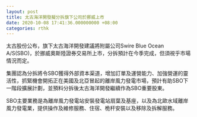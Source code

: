 ```yaml
---
layout: post
title: 太古海洋開發擬分拆旗下公司於挪威上市
date: 2020-10-08 17:41:36.000000000 +08:00
categories: rthk
---
```


太古股份公布，旗下太古海洋開發建議將附屬公司Swire Blue Ocean A/S(SBO)，於挪威奧斯陸證券交易所上市，分拆預計在今季完成，但須視乎市場情況而定。

集團認為分拆將令SBO獲得外部資本渠道，增加訂單及運營能力、加強營運的靈活性，抓緊機會開拓正在美國及北亞冒起的離岸風力發電市場，預計有助SBO下一階段擴展計劃，並預料分拆後太古海洋開發繼續作為SBO重要股東。

SBO主要業務是為離岸風力發電站安裝發電站扇葉及基座，以及為北歐水域離岸風力發電業，提供操作及維修服務、住宿、桅杆安裝以及移除及拆解服務。
